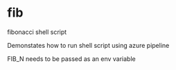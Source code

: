 # fib
fibonacci shell script

Demonstates how to run shell script using azure pipeline

FIB_N needs to be passed as an env variable
